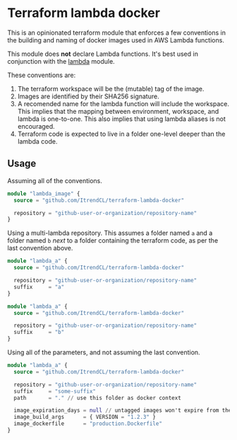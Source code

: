 # Terraform lambda docker

This is an opinionated terraform module that enforces a few conventions in the building
and naming of docker images used in AWS Lambda functions.

This module does **not** declare Lambda functions. It's best used in conjunction with the
[lambda](https://registry.terraform.io/modules/terraform-aws-modules/lambda/aws/latest)
module.

These conventions are:

1. The terraform workspace will be the (mutable) tag of the image.
1. Images are identified by their SHA256 signature.
1. A recomended name for the lambda function will include the workspace. This implies that
   the mapping between environment, workspace, and lambda is one-to-one. This also implies
   that using lambda aliases is not encouraged.
1. Terraform code is expected to live in a folder one-level deeper than the lambda code.

## Usage

Assuming all of the conventions.

```terraform
module "lambda_image" {
  source = "github.com/ItrendCL/terraform-lambda-docker"

  repository = "github-user-or-organization/repository-name"
}
```

Using a multi-lambda repository. This assumes a folder named `a` and a folder named `b`
_next_ to a folder containing the terraform code, as per the last convention above.

```terraform
module "lambda_a" {
  source = "github.com/ItrendCL/terraform-lambda-docker"

  repository = "github-user-or-organization/repository-name"
  suffix     = "a"
}

module "lambda_a" {
  source = "github.com/ItrendCL/terraform-lambda-docker"

  repository = "github-user-or-organization/repository-name"
  suffix     = "b"
}
```

Using all of the parameters, and not assuming the last convention.

```terraform
module "lambda_a" {
  source = "github.com/ItrendCL/terraform-lambda-docker"

  repository = "github-user-or-organization/repository-name"
  suffix     = "some-suffix"
  path       = "." // use this folder as docker context

  image_expiration_days = null // untagged images won't expire from the ECR
  image_build_args      = { VERSION = "1.2.3" }
  image_dockerfile      = "production.Dockerfile"
}
```

